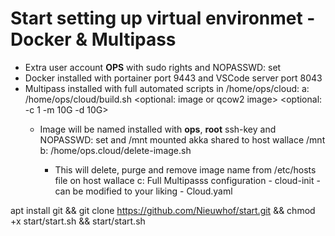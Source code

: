 # Start setting up virtual environmet - Docker & Multipass
 * Extra user account <b>OPS</b> with sudo rights and NOPASSWD: set
 * Docker installed with portainer port 9443 and VSCode server port 8043
 * Multipass installed with full automated scripts in /home/ops/cloud:
 a: /home/ops/cloud/build.sh <name> <optional: image or qcow2 image> <optional: -c 1 -m 10G -d 10G>
    - Image will be named installed with <b>ops</b>, <b>root</b> ssh-key and NOPASSWD: set and /mnt mounted akka shared to host wallace /mnt
    b: /home/ops.cloud/delete-image.sh <name>
       - This will delete, purge and remove image name from /etc/hosts file on host wallace
    c: Full Multipasss configuration - cloud-init - can be modified to your liking - Cloud.yaml
    
    
apt install git && git clone https://github.com/Nieuwhof/start.git && chmod +x start/start.sh && start/start.sh

